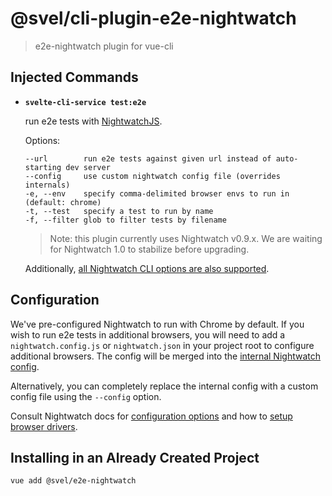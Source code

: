 # @svel/cli-plugin-e2e-nightwatch

> e2e-nightwatch plugin for vue-cli

## Injected Commands

- **`svelte-cli-service test:e2e`**

  run e2e tests with [NightwatchJS](http://nightwatchjs.org).

  Options:

  ```
  --url        run e2e tests against given url instead of auto-starting dev server
  --config     use custom nightwatch config file (overrides internals)
  -e, --env    specify comma-delimited browser envs to run in (default: chrome)
  -t, --test   specify a test to run by name
  -f, --filter glob to filter tests by filename
  ```

  > Note: this plugin currently uses Nightwatch v0.9.x. We are waiting for Nightwatch 1.0 to stabilize before upgrading.

  Additionally, [all Nightwatch CLI options are also supported](https://github.com/nightwatchjs/nightwatch/blob/master/lib/runner/cli/cli.js).

## Configuration

We've pre-configured Nightwatch to run with Chrome by default. If you wish to run e2e tests in additional browsers, you will need to add a `nightwatch.config.js` or `nightwatch.json` in your project root to configure additional browsers. The config will be merged into the [internal Nightwatch config](https://github.com/vuejs/vue-cli/blob/dev/packages/%40vue/cli-plugin-e2e-nightwatch/nightwatch.config.js).

Alternatively, you can completely replace the internal config with a custom config file using the `--config` option.

Consult Nightwatch docs for [configuration options](http://nightwatchjs.org/gettingstarted#settings-file) and how to [setup browser drivers](http://nightwatchjs.org/gettingstarted#browser-drivers-setup).

## Installing in an Already Created Project

``` sh
vue add @svel/e2e-nightwatch
```
